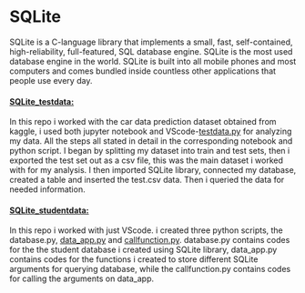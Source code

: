 # SQLite
SQLite is a C-language library that implements a small, fast, self-contained, high-reliability, full-featured, SQL database engine. SQLite is the most used database engine in the world. 
SQLite is built into all mobile phones and most computers and comes bundled inside countless other applications that people use every day.

#### [SQLite_testdata:](httpsgithub.com/Josiah-Jovido/SQLite/blob/master/SQLite_testdata/SQLite_notebook_1.ipynb)
In this repo i worked with the car data prediction dataset obtained from kaggle, i used both jupyter notebook and VScode-[testdata.py](https://github.com/Josiah-Jovido/SQLite/blob/master/SQLite_testdata/testdata.py) for analyzing my data. All the steps all stated in detail in the corresponding notebook and python script.
I began by splitting my dataset into train and test sets, then i exported the test set out as a csv file, this was the main dataset i worked with for my analysis. I then imported SQLite library, connected my database, created a table and inserted the test.csv data. Then i queried the data for needed information.

#### [SQLite_studentdata:](https://github.com/Josiah-Jovido/SQLite/blob/master/SQLite_studentdata/database.py)
In this repo i worked with just VScode. i created three python scripts, the database.py, [data_app.py](https://github.com/Josiah-Jovido/SQLite/blob/master/SQLite_studentdata/data_app.py) and [callfunction.py](https://github.com/Josiah-Jovido/SQLite/blob/master/SQLite_studentdata/callfunction.py). database.py contains codes for the the student database i created using SQLite library, data_app.py contains codes for the functions i created to store different SQLite arguments for querying database, while the callfunction.py contains codes for calling the arguments on data_app.
